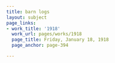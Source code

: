 ```yaml
---
title: barn logs
layout: subject
page_links:
- work_title: '1918'
  work_url: pages/works/1918
  page_title: Friday, January 18, 1918
  page_anchor: page-394

---
```

